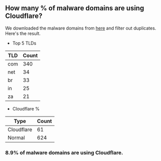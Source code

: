 ## How many % of malware domains are using Cloudflare?


We downloaded the malware domains from [here](https://urlhaus.abuse.ch) and filter out duplicates.
Here's the result.


[//]: # (start replacement)


- Top 5 TLDs

| TLD | Count |
| --- | --- |
| com | 340 |
| net | 34 |
| br | 33 |
| in | 25 |
| za | 21 |


- Cloudflare %

| Type | Count |
| --- | --- |
| Cloudflare | 61 |
| Normal | 624 |


### 8.9% of malware domains are using Cloudflare.